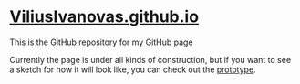 # [ViliusIvanovas.github.io](https://viliusivanovas.github.io/)
This is the GitHub repository for my GitHub page

Currently the page is under all kinds of construction, but if you want to see a sketch for how it will look like, you can check out the [prototype](https://xd.adobe.com/view/8f5ee80b-2053-4cac-b38d-da414b7ff266-da0d/).
